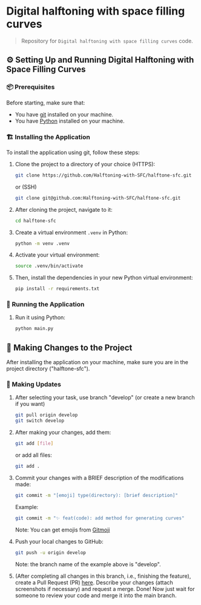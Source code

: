 # Digital halftoning with space filling curves
> Repository for `Digital halftoning with space filling curves` code.

## ⚙️ Setting Up and Running Digital Halftoning with Space Filling Curves
### 📦 Prerequisites
Before starting, make sure that:
- You have [git](https://git-scm.com) installed on your machine.
- You have [Python](https://www.python.org/downloads) installed on your machine.

### 🏗️ Installing the Application
To install the application using git, follow these steps:
1. Clone the project to a directory of your choice (HTTPS):
    ```bash
    git clone https://github.com/Halftoning-with-SFC/halftone-sfc.git
    ```
    or (SSH)
    ```bash
    git clone git@github.com:Halftoning-with-SFC/halftone-sfc.git
    ```
2. After cloning the project, navigate to it:
    ```bash
    cd halftone-sfc
    ```
3. Create a virtual environment `.venv` in Python:
    ```bash
    python -m venv .venv
    ```
4. Activate your virtual environment:
    ```bash
    source .venv/bin/activate
    ```
5. Then, install the dependencies in your new Python virtual environment:
    ```bash
    pip install -r requirements.txt
    ```

### 🚀 Running the Application
1. Run it using Python:
    ```bash
    python main.py
    ```

## 🎉 Making Changes to the Project
After installing the application on your machine, make sure you are in the project directory ("halftone-sfc").

### 🔖 Making Updates
1. After selecting your task, use branch "develop" (or create a new branch if you want)
    ```bash
    git pull origin develop
    git switch develop
    ```
2. After making your changes, add them:
    ```bash
    git add [file]
    ```
    or add all files:
    ```bash
    git add .
    ```
3. Commit your changes with a BRIEF description of the modifications made:
    ```bash
    git commit -m "[emoji] type(directory): [brief description]"
    ```
    Example:
    ```bash
    git commit -m "✨ feat(code): add method for generating curves"
    ```
    Note: You can get emojis from [Gitmoji](https://gitmoji.dev/)
4. Push your local changes to GitHub:
    ```bash
    git push -u origin develop
    ```
    Note: the branch name of the example above is "develop".
    
5. (After completing all changes in this branch, i.e., finishing the feature),
   create a Pull Request (PR) [here](https://github.com/Halftoning-with-SFC/halftone-sfc/compare).
   Describe your changes (attach screenshots if necessary) and request a merge.
   Done! Now just wait for someone to review your code and merge it into the main branch.
